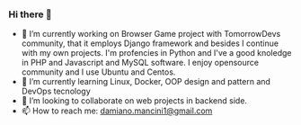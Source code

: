 ### Hi there 👋

- 🔭 I’m currently working on Browser Game project with TomorrowDevs community, that it employs Django framework and besides I continue with my own projects. I'm profencies in Python and I've a good knoledge in PHP and Javascript and MySQL software. I enjoy opensource community and I use Ubuntu and Centos. 
- 🌱 I’m currently learning Linux, Docker, OOP design and pattern and DevOps tecnology
- 👯 I’m looking to collaborate on web projects in backend side.
- 📫 How to reach me: damiano.mancini1@gmail.com

